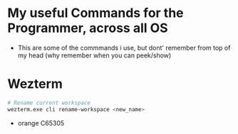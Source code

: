 # My useful Commands for the Programmer, across all OS

- This are some of the commmands i use, but dont' remember from top of my head
  (why remember when you can peek/show)

# Wezterm

```bash
# Rename current workspace
wezterm.exe cli rename-workspace <new_name>
```

- orange
C65305
